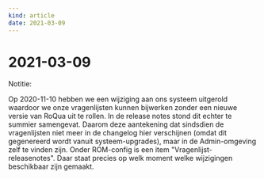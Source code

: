 ```yaml
---
kind: article
date: 2021-03-09
---
```


# 2021-03-09

Notitie:

Op 2020-11-10 hebben we een wijziging aan ons systeem uitgerold waardoor we onze vragenlijsten kunnen bijwerken zonder een nieuwe versie van RoQua uit te rollen. In de release notes stond dit echter te summier samengevat. Daarom deze aantekening dat sindsdien de vragenlijsten niet meer in de changelog hier verschijnen (omdat dit gegenereerd wordt vanuit systeem-upgrades), maar in de Admin-omgeving zelf te vinden zijn. Onder ROM-config is een item "Vragenlijst-releasenotes". Daar staat precies op welk moment welke wijzigingen beschikbaar zijn gemaakt.
